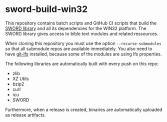# sword-build-win32

This repository contains batch scripts and GitHub CI scripts that build the [SWORD library](https://www.crosswire.org/sword/) and all its dependencies for the WIN32 platform. The SWORD library gives access to bible text modules and related ressources.

When cloning this repository you must use the option `--recurse-submodules` so that all submodule repos are available immediately. You also need to have [git-lfs](https://git-lfs.github.com/) installed, because some of the modules are using lfs properties.

The following libraries are automatically built with every push on this repo:
- zlib
- XZ Utils
- bzip2
- curl
- icu
- SWORD

Furthermore, when a release is created, binaries are automatically uploaded as release artifacts.
